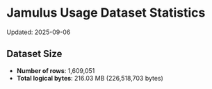 # Jamulus Usage Dataset Statistics

Updated: 2025-09-06

## Dataset Size
- **Number of rows**: 1,609,051
- **Total logical bytes**: 216.03 MB (226,518,703 bytes)
